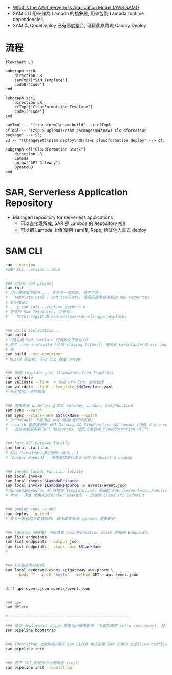 
- [What is the AWS Serverless Application Model (AWS SAM)?](https://docs.aws.amazon.com/serverless-application-model/latest/developerguide/what-is-sam.html)
- SAM CLI 用來作為 Lambda 的抽象層, 用來包裹 Lambda runtime dependencies.
- SAM 與 CodeDeploy 已有高度整合, 可藉此來實現 Canary Deploy


# 流程

```mermaid
flowchart LR

subgraph src0
    direction LR
    samTmpl["SAM Template"]
    code0["Code"]
end

subgraph src1
    direction LR
    cfTmpl["CloudFormatiion Template"]
    code1["Code"]
end

samTmpl -- "(transform)\nsam build" --> cfTmpl;
cfTmpl -- "(zip & upload)\nsam package\n或\naws cloudformation package" --> S3;
S3 -- "(ChangeSet)\nsam deploy\n或\naws cloudformation deploy" --> cf;

subgraph cf["CloudFormation Stack"]
    direction LR
    Lambda
    apigw["API Gateway"]
    DynamoDB
end

```


# SAR, Serverless Application Repository

- Managed repository for serverless applications
    - 可以直接理解成, SAR 是 Lambda 的 Repository 啦!!
    - 可以把 Lambda 上傳(使用 sam)到 Repo, 給其他人拿去 deploy


# SAM CLI

```bash
sam --version
#SAM CLI, version 1.78.0


### 初始化 SAM project
sam init
# 可行選擇環境等等..., 會產生一堆東西, 其中包含:
#   template.yaml : SAM template, 裡頭記載著會用到的 AWS Resources
# 其他像是:
#    $ sam init --runtime python3.8
# 更多的 Sam Templates, 可參考:
#    https://github.com/aws/aws-sam-cli-app-templates


### Build application...
sam build
# (須在與 SAM template 同資料夾下此指令)
# 產生 .aws-sam/build (此為 staging folder), 裡頭有 executable(或 src codes)
# 或
sam build --use-container
# build 產出物, 不是 zip 就是 image


### 驗證 template.yaml (CloudFormation Template)
sam validate
sam validate --lint  # 使用 cfn-lint 協助驗證
sam validate --lint --template $MyTemplate.yaml
# 多用無害, 隨時驗證


### 直接更新 underlying API Gateway, Lambda, StepFunction
sam sync --watch
sam sync --stack-name $StackName --watch
# IMPORTANT: 不要用在 prd 環境(會即時更新)
# --watch 會直接更新 API Gateway && StepFunction && Lambda (很像 dev server --reload)
#   並非會動態更新 all Resources, 因此可能造成 CloudFormation drift


### host API Gateway locally
sam local start-api
# 跑在 Container(讓子彈飛一會兒...)
# (Docker Needed) - 可理解成運行本地 API Endpoint & Lambda


### invoke Lambda Function locally
sam local invoke
sam local invoke $LambdaResource
sam local invoke $LambdaResource -e events/event.json
# $LambdaResource 為 存放在 template.yaml 裏頭的 AWS::Serverless::Function 的 Identifier
# 本地 一次性 調用測試(Docker Needed) - 直接尻 Cloud API Endpoint


### Deploy code -> AWS
sam deploy --guided
# 會有一系列的互動式詢問, 最後還會有個 approve 需要動作


### (deploy 完成後) 用來查看 CloudFormation Stack 的相關 Endpoints
sam list endpoints
sam list endpoints --output json
sam list endpoints --stack-name $StackName
#


### (不知道怎麼解釋)
sam local generate-event apigateway aws-proxy \
    --body "" --path "hello" --method GET > api-event.json


diff api-event.json events/event.json


### bye
sam delete

# ----------------------------------------------------

### 每個 deployment stage 都要個別優先跑過 (生成對應的 infra resources), 並且 connect to CI/CD system
sam pipeline bootstrap


### (bootstrap 之後再跑)用來 gen CI/CD 用來部署 SAM 所需的 pipeline configuration files
sam pipeline init


### 底下 CLI 則是結合上面兩者 (repl)
sam pipeline init --bootstrap

```
